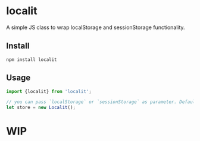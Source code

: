 # localit

A simple JS class to wrap localStorage and sessionStorage functionality.

## Install
`npm install localit`

## Usage

```js
import {localit} from 'localit';

// you can pass `localStorage` or `sessionStorage` as parameter. Defaults to `localStorage`
let store = new Localit();
```

# WIP
